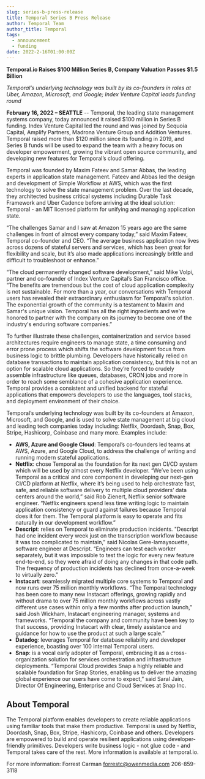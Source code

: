 ```yaml
---
slug: series-b-press-release
title: Temporal Series B Press Release
author: Temporal Team
author_title: Temporal
tags:
  - announcement
  - funding
date: 2022-2-16T01:00:00Z
---
```


<!--truncate-->

**Temporal.io Raises $100 Million Series B, Company Valuation Passes $1.5 Billion**

_Temporal’s underlying technology was built by its co-founders in roles at Uber, Amazon, Microsoft, and Google; Index Venture Capital leads funding round_

**February 16, 2022 – SEATTLE** -- Temporal, the leading state management systems company, today announced it raised $100 million in Series B funding. Index Venture Capital led the round and was joined by Sequoia Capital, Amplify Partners, Madrona Venture Group and Addition Ventures. Temporal raised more than $120 million since its founding in 2019, and Series B funds will be used to expand the team with a heavy focus on developer empowerment, growing the vibrant open source community, and developing new features for Temporal’s cloud offering. 

Temporal was founded by Maxim Fateev and Samar Abbas, the leading experts in application state management. Fateev and Abbas led the design and development of Simple Workflow at AWS, which was the first technology to solve the state management problem. Over the last decade, they architected business critical systems including Durable Task Framework and Uber Cadence before arriving at the ideal solution: Temporal -  an MIT licensed platform for unifying and managing application state.

“The challenges Samar and I saw at Amazon 15 years ago are the same challenges in front of almost every company today,” said Maxim Fateev, Temporal co-founder and CEO. “The average business application now lives across dozens of stateful servers and services, which has been great for flexibility and scale, but it’s also made applications increasingly brittle and difficult to troubleshoot or enhance.”

“The cloud permanently changed software development,” said Mike Volpi, partner and co-founder of Index Venture Capital’s San Francisco office. “The benefits are tremendous but the cost of cloud application complexity is not sustainable. For more than a year, our conversations with Temporal users has revealed their extraordinary enthusiasm for Temporal's solution. The exponential growth of the community is a testament to Maxim and Samar's unique vision. Temporal has all the right ingredients and we're honored to partner with the company on its journey to become one of the industry's enduring software companies.”

To further illustrate these challenges, containerization and service based architectures require engineers to manage state, a time consuming and error prone process which shifts the software development focus from business logic to brittle plumbing. Developers have historically relied on database transactions to maintain application consistency, but this is not an option for scalable cloud applications. So they’re forced to crudely assemble infrastructure like queues, databases, CRON jobs and more in order to reach some semblance of a cohesive application experience. Temporal provides a consistent and unified backend for stateful applications that empowers developers to use the languages, tool stacks, and deployment environment of their choice.

Temporal’s underlying technology was built by its co-founders at Amazon, Microsoft, and Google, and is used to solve state management at big cloud and leading tech companies today including: Netflix, Doordash, Snap, Box, Stripe, Hashicorp, Coinbase and many more. Examples include:

  - **AWS, Azure and Google Cloud**: Temporal’s co-founders led teams at AWS, Azure, and Google Cloud, to address the challenge of writing and running modern stateful applications. 
  - **Netflix**: chose Temporal as the foundation for its next gen CI/CD system which will be used by almost every Netflix developer. “We’ve been using Temporal as a critical and core component in developing our next-gen CI/CD platform at Netflix, where it’s being used to help orchestrate fast, safe, and reliable software delivery to multiple cloud providers’ data centers around the world,” said Rob Zienert, Netflix senior software engineer. “Netflix engineers spend less time writing logic to maintain application consistency or guard against failures because Temporal does it for them. The Temporal platform is easy to operate and fits naturally in our development workflow.”
  - **Descript**: relies on Temporal to eliminate production incidents. "Descript had one incident every week just on the transcription workflow because it was too complicated to maintain,” said Nicolas Gere-lamaysouette, software engineer at Descript. “Engineers can test each worker separately, but it was impossible to test the logic for every new feature end-to-end, so they were afraid of doing any changes in that code path. The frequency of production incidents has declined from once-a-week to virtually zero." 
  - **Instacart**: seamlessly migrated multiple core systems to Temporal and now runs over 75 million monthly workflows. “The Temporal technology has been core to many new Instacart offerings, growing rapidly and without drama to over 75 million monthly workflows across vastly different use cases within only a few months after production launch,” said Josh Wickham, Instacart engineering manager, systems and frameworks. “Temporal the company and community have been key to that success, providing Instacart with clear, timely assistance and guidance for how to use the product at such a large scale.”
  - **Datadog**: leverages Temporal for database reliability and developer experience, boasting over 100 internal Temporal users. 
  - **Snap**: is a vocal early adopter of Temporal, embracing it as a cross-organization solution for services orchestration and infrastructure deployments. “Temporal Cloud provides Snap a highly reliable and scalable foundation for Snap Stories, enabling us to deliver the amazing global experience our users have come to expect,” said Saral Jain, Director Of Engineering, Enterprise and Cloud Services at Snap Inc.


## About Temporal

The Temporal platform enables developers to create reliable applications using familiar tools that make them productive. Temporal is used by Netflix, Doordash, Snap, Box, Stripe, Hashicorp, Coinbase and others. Developers are empowered to build and operate resilient applications using developer-friendly primitives. Developers write business logic - not glue code - and Temporal takes care of the rest. More information is available at temporal.io.
  
For more information:	Forrest Carman forrestc@owenmedia.com	206-859-3118


